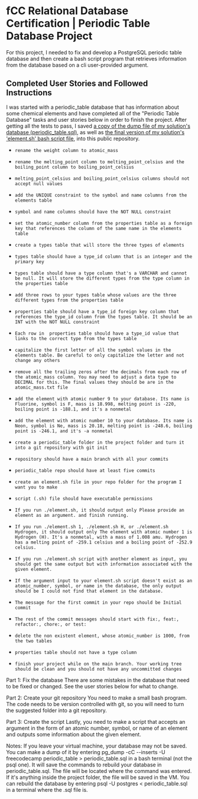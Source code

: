 # fCC Relational Database Certification |  Periodic Table Database Project
 For this project, I needed to fix and develop a PostgreSQL periodic table database and then create a bash script program that retrieves information from the database based on a cli user-provided argument.

## Completed User Stories and Followed Instructions

I was started with a periodic_table database that has information about some chemical elements and have completed all of the "Periodic Table Database" tasks and user stories below in order to finish the project. After getting all the tests to pass, I saved [a copy of the dump file of my solution's database (periodic_table.sql)](https://github.com/Rami24t/Periodic-Table-Database/blob/main/element.sh), as well as [the final version of my solution's 'element.sh' bash script file](https://github.com/Rami24t/Periodic-Table-Database/blob/main/element.sh), into this public repository.

-     rename the weight column to atomic_mass
-     rename the melting_point column to melting_point_celsius and the boiling_point column to boiling_point_celsius
-     melting_point_celsius and boiling_point_celsius columns should not accept null values
-     add the UNIQUE constraint to the symbol and name columns from the elements table
-     symbol and name columns should have the NOT NULL constraint
-     set the atomic_number column from the properties table as a foreign key that references the column of the same name in the elements table
-     create a types table that will store the three types of elements
-     types table should have a type_id column that is an integer and the primary key
-     types table should have a type column that's a VARCHAR and cannot be null. It will store the different types from the type column in the properties table
-     add three rows to your types table whose values are the three different types from the properties table
-     properties table should have a type_id foreign key column that references the type_id column from the types table. It should be an INT with the NOT NULL constraint
-     Each row in  properties table should have a type_id value that links to the correct type from the types table
-     capitalize the first letter of all the symbol values in the elements table. Be careful to only capitalize the letter and not change any others
-     remove all the trailing zeros after the decimals from each row of the atomic_mass column. You may need to adjust a data type to DECIMAL for this. The final values they should be are in the atomic_mass.txt file
-     add the element with atomic number 9 to your database. Its name is Fluorine, symbol is F, mass is 18.998, melting point is -220, boiling point is -188.1, and it's a nonmetal
-     add the element with atomic number 10 to your database. Its name is Neon, symbol is Ne, mass is 20.18, melting point is -248.6, boiling point is -246.1, and it's -a nonmetal
-     create a periodic_table folder in the project folder and turn it into a git repository with git init
-     repository should have a main branch with all your commits
-     periodic_table repo should have at least five commits
-     create an element.sh file in your repo folder for the program I want you to make
-     script (.sh) file should have executable permissions
-     If you run ./element.sh, it should output only Please provide an element as an argument. and finish running.
-     If you run ./element.sh 1, ./element.sh H, or ./element.sh Hydrogen, it should output only The element with atomic number 1 is Hydrogen (H). It's a nonmetal, with a mass of 1.008 amu. Hydrogen has a melting point of -259.1 celsius and a boiling point of -252.9 celsius.
-     If you run ./element.sh script with another element as input, you should get the same output but with information associated with the given element.
-     If the argument input to your element.sh script doesn't exist as an atomic_number, symbol, or name in the database, the only output should be I could not find that element in the database.
-     The message for the first commit in your repo should be Initial commit
-     The rest of the commit messages should start with fix:, feat:, refactor:, chore:, or test:
-     delete the non existent element, whose atomic_number is 1000, from the two tables
-     properties table should not have a type column
-     finish your project while on the main branch. Your working tree should be clean and you should not have any uncommitted changes

 Part 1: Fix the database
There are some mistakes in the database that need to be fixed or changed. See the user stories below for what to change.

 Part 2: Create your git repository
You need to make a small bash program. The code needs to be version controlled with git, so you will need to turn the suggested folder into a git repository.

 Part 3: Create the script
Lastly, you need to make a script that accepts an argument in the form of an atomic number, symbol, or name of an element and outputs some information about the given element.

 Notes:
If you leave your virtual machine, your database may not be saved. You can make a dump of it by entering pg_dump -cC --inserts -U freecodecamp periodic_table > periodic_table.sql in a bash terminal (not the psql one). It will save the commands to rebuild your database in periodic_table.sql. The file will be located where the command was entered. If it's anything inside the project folder, the file will be saved in the VM. You can rebuild the database by entering psql -U postgres < periodic_table.sql in a terminal where the .sql file is.
